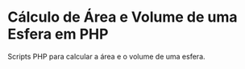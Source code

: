 # Cálculo de Área e Volume de uma Esfera em PHP

Scripts PHP para calcular a área e o volume de uma esfera.
